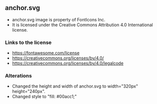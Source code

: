 ## anchor.svg

* anchor.svg image is property of FontIcons Inc.
* It is licensed under the Creative Commons Attribution 4.0 International license.

### Links to the license
* https://fontawesome.com/license
* https://creativecommons.org/licenses/by/4.0/
* https://creativecommons.org/licenses/by/4.0/legalcode

### Alterations
* Changed the height and width of anchor.svg to width="320px" height="240px".
* Changed style to "fill: #00acc1;"
